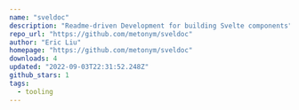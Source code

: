 ```yaml
---
name: "sveldoc"
description: "Readme-driven Development for building Svelte components"
repo_url: "https://github.com/metonym/sveldoc"
author: "Eric Liu"
homepage: "https://github.com/metonym/sveldoc"
downloads: 4
updated: "2022-09-03T22:31:52.248Z"
github_stars: 1
tags: 
  - tooling
---
```

